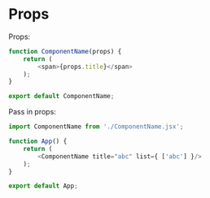 # Props
Props:
```JavaScript
function ComponentName(props) {
    return (
        <span>{props.title}</span>
    );
}

export default ComponentName;
```

Pass in props:
```JavaScript
import ComponentName from './ComponentName.jsx';

function App() {
    return (
        <ComponentName title="abc" list={ ['abc'] }/>
    );
}

export default App;
```
